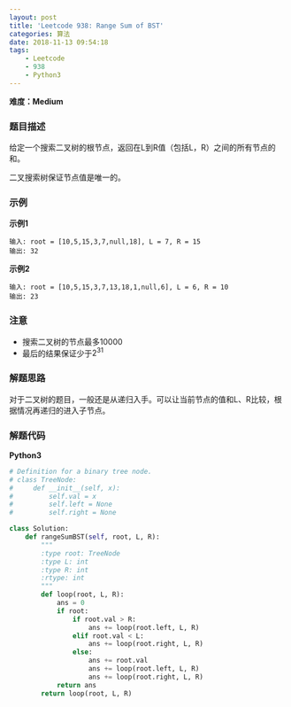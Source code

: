 ```yaml
---
layout: post
title: 'Leetcode 938: Range Sum of BST'
categories: 算法
date: 2018-11-13 09:54:18
tags:
    - Leetcode
    - 938
    - Python3
---
```

**难度：Medium**
### 题目描述
给定一个搜索二叉树的根节点，返回在L到R值（包括L，R）之间的所有节点的和。

二叉搜索树保证节点值是唯一的。

### 示例
**示例1**
```shell
输入: root = [10,5,15,3,7,null,18], L = 7, R = 15
输出: 32
```
<!--more-->
**示例2**
```shell
输入: root = [10,5,15,3,7,13,18,1,null,6], L = 6, R = 10
输出: 23
```

### 注意
* 搜索二叉树的节点最多10000
* 最后的结果保证少于$2^{31}$

### 解题思路
对于二叉树的题目，一般还是从递归入手。可以让当前节点的值和L、R比较，根据情况再递归的进入子节点。

### 解题代码
**Python3**
```python
# Definition for a binary tree node.
# class TreeNode:
#     def __init__(self, x):
#         self.val = x
#         self.left = None
#         self.right = None

class Solution:
    def rangeSumBST(self, root, L, R):
        """
        :type root: TreeNode
        :type L: int
        :type R: int
        :rtype: int
        """
        def loop(root, L, R):
            ans = 0
            if root:
                if root.val > R:
                    ans += loop(root.left, L, R)
                elif root.val < L:
                    ans += loop(root.right, L, R)
                else:
                    ans += root.val
                    ans += loop(root.left, L, R)
                    ans += loop(root.right, L, R)
            return ans
        return loop(root, L, R)
```